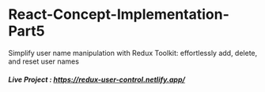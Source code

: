 # React-Concept-Implementation-Part5
Simplify user name manipulation with Redux Toolkit: effortlessly add, delete, and reset user names

##### Live Project : https://redux-user-control.netlify.app/
